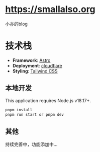 # https://smallalso.org

小亦的blog

# 技术栈

- **Framework**: [Astro](https://astro.build/)
- **Deployment**: [cloudflare](https://pages.cloudflare.com/) 
- **Styling**: [Tailwind CSS](https://tailwindcss.com)

## 本地开发

This application requires Node.js v18.17+.

```bash
pnpm install
pnpm run start or pnpm dev
```

## 其他

持续完善中，功能添加中...
